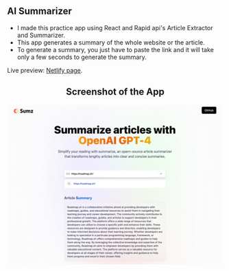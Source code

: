 ## AI Summarizer

- I made this practice app using React and Rapid api's Article Extractor and Summarizer.
- This app generates a summary of the whole website or the article.
- To generate a summary, you just have to paste the link and it will take only a few seconds to generate the summary.  

Live preview: [Netlify page](https://fa-summary.netlify.app/).

<h2 align="center">Screenshot of the App</h2>

![moving-blob-gif](./src/assets/screenshot.jpeg)
